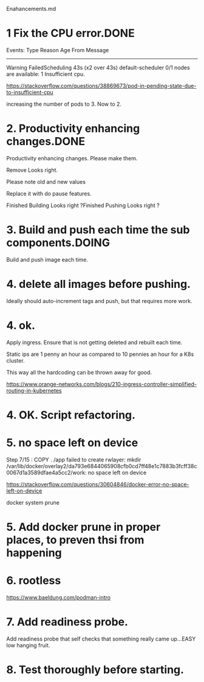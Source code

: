 Enahancements.md

# 1 Fix the CPU error.DONE
Events:
  Type     Reason            Age                From               Message
  ----     ------            ----               ----               -------
  Warning  FailedScheduling  43s (x2 over 43s)  default-scheduler  0/1 nodes are available: 1 Insufficient cpu.

  https://stackoverflow.com/questions/38869673/pod-in-pending-state-due-to-insufficient-cpu

  increasing the number of pods to 3. Now to 2.

# 2. Productivity enhancing changes.DONE
Productivity enhancing changes. Please make them.

  Remove Looks right.

Please note old and new values

Replace it with do pause features.

Finished Building Looks right ?Finished Pushing Looks right ?

# 3. Build and push each time the sub components.DOING

Build and push image each time.

# 4. delete all images before pushing.

Ideally should auto-increment tags and push, but that requires more work.

# 4. ok. 

Apply ingress. Ensure that is not getting deleted and rebuilt each time.

Static ips are 1 penny an hour as compared to 10 pennies an hour for a K8s cluster.

This way all the hardcoding can be thrown away for good.

https://www.orange-networks.com/blogs/210-ingress-controller-simplified-routing-in-kubernetes

# 4. OK. Script refactoring.

# 5. no space left on device

Step 7/15 : COPY . /app
failed to create rwlayer: mkdir /var/lib/docker/overlay2/da793e6844065908cfb0cd7ff48e1c7883b3fcff38c0067d1a3589dfae4a5cc2/work: no space left on device

https://stackoverflow.com/questions/30604846/docker-error-no-space-left-on-device

docker system prune

# 5. Add docker prune in proper places, to preven thsi from happening

# 6. rootless

https://www.baeldung.com/podman-intro

# 7. Add readiness probe.

Add readiness probe that self checks that something really came up...EASY low hanging fruit.

# 8. Test thoroughly before starting.